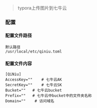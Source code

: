 > typora上传图片到七牛云

### 配置

#### 配置文件路径
```
默认路径
/usr/local/etc/qiniu.toml
```

#### 配置文件内容
```
[QiNiu]
AccessKey=""    # 七牛云AK
SecretKey=""    # 七牛云SK
Bucket=""   # 七牛云bucket
Prefix=""   # 七牛云中bucket中的文件夹名称
Domain=""    # 访问域名
```